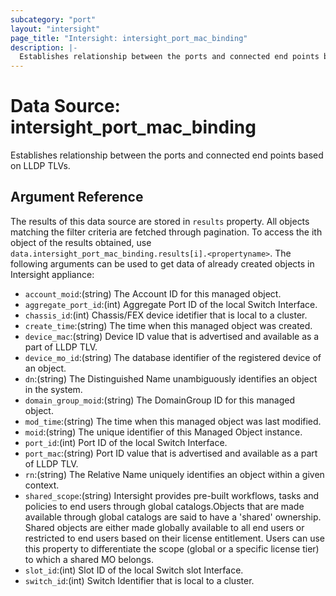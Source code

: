 ```yaml
---
subcategory: "port"
layout: "intersight"
page_title: "Intersight: intersight_port_mac_binding"
description: |-
  Establishes relationship between the ports and connected end points based on LLDP TLVs.
---
```


# Data Source: intersight_port_mac_binding
Establishes relationship between the ports and connected end points based on LLDP TLVs.
## Argument Reference
The results of this data source are stored in `results` property.
All objects matching the filter criteria are fetched through pagination.
To access the ith object of the results obtained, use `data.intersight_port_mac_binding.results[i].<propertyname>`.
The following arguments can be used to get data of already created objects in Intersight appliance:
* `account_moid`:(string) The Account ID for this managed object. 
* `aggregate_port_id`:(int) Aggregate Port ID of the local Switch Interface. 
* `chassis_id`:(int) Chassis/FEX device idetifier that is local to a cluster. 
* `create_time`:(string) The time when this managed object was created. 
* `device_mac`:(string) Device ID value that is advertised and available as a part of LLDP TLV. 
* `device_mo_id`:(string) The database identifier of the registered device of an object. 
* `dn`:(string) The Distinguished Name unambiguously identifies an object in the system. 
* `domain_group_moid`:(string) The DomainGroup ID for this managed object. 
* `mod_time`:(string) The time when this managed object was last modified. 
* `moid`:(string) The unique identifier of this Managed Object instance. 
* `port_id`:(int) Port ID of the local Switch Interface. 
* `port_mac`:(string) Port ID value that is advertised and available as a part of LLDP TLV. 
* `rn`:(string) The Relative Name uniquely identifies an object within a given context. 
* `shared_scope`:(string) Intersight provides pre-built workflows, tasks and policies to end users through global catalogs.Objects that are made available through global catalogs are said to have a 'shared' ownership. Shared objects are either made globally available to all end users or restricted to end users based on their license entitlement. Users can use this property to differentiate the scope (global or a specific license tier) to which a shared MO belongs. 
* `slot_id`:(int) Slot ID of the local Switch slot Interface. 
* `switch_id`:(int) Switch Identifier that is local to a cluster. 
 